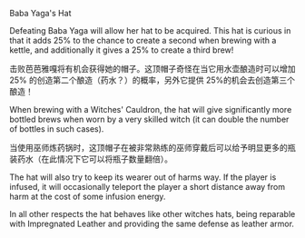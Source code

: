 Baba Yaga's Hat

Defeating Baba Yaga will allow her hat to be acquired. This hat is curious in that it adds 25% to the chance to create a second  when brewing with a kettle, and additionally it gives a 25% to create a third brew!

击败芭芭雅嘎将有机会获得她的帽子。这顶帽子奇怪在当它用水壶酿造时可以增加 25% 的创造第二个酿造（药水？）的概率，另外它提供 25%的机会去创造第三个酿造！

When brewing with a Witches' Cauldron, the hat will give significantly more bottled brews when worn by a very skilled witch (it can double the number of bottles in such cases).

当使用巫师炼药锅时，这顶帽子在被非常熟练的巫师穿戴后可以给予明显更多的瓶装药水（在此情况下它可以将瓶子数量翻倍）。

The hat will also try to keep its wearer out of harms way. If the player is infused, it will occasionally teleport the player a short distance away from harm at the cost of some infusion energy.



In all other respects the hat behaves like other witches hats, being reparable with Impregnated Leather and providing the same defense as leather armor.
